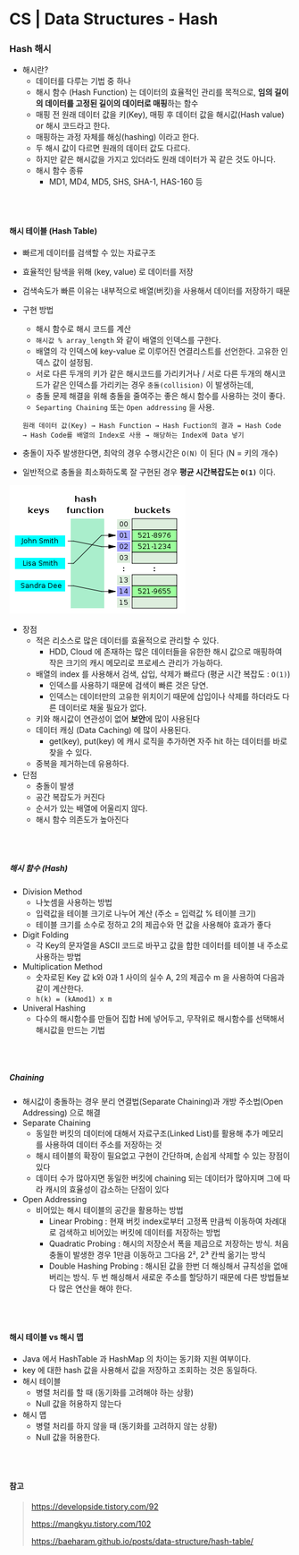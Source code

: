 # CS | Data Structures - Hash

### Hash 해시

- 해시란?
  - 데이터를 다루는 기법 중 하나
  - 해시 함수 (Hash Function) 는 데이터의 효율적인 관리를 목적으로, **임의 길이의 데이터를 고정된 길이의 데이터로 매핑**하는 함수
  - 매핑 전 원래 데이터 값을 키(Key), 매핑 후 데이터 값을 해시값(Hash value) or 해시 코드라고 한다.
  - 매핑하는 과정 자체를 해싱(hashing) 이라고 한다.
  - 두 해시 값이 다르면 원래의 데이터 값도 다르다.
  - 하지만 같은 해시값을 가지고 있더라도 원래 데이터가 꼭 같은 것도 아니다.
  - 해시 함수 종류
    - MD1, MD4, MD5, SHS, SHA-1, HAS-160 등

</br></br>

#### 해시 테이블 (Hash Table)

- 빠르게 데이터를 검색할 수 있는 자료구조

- 효율적인 탐색을 위해 (key, value) 로 데이터를 저장

- 검색속도가 빠른 이유는 내부적으로 배열(버킷)을 사용해서 데이터를 저장하기 때문

- 구현 방법

  - 해시 함수로 해시 코드를 계산
  - `해시값 % array_length` 와 같이 배열의 인덱스를 구한다.
  - 배열의 각 인덱스에 key-value 로 이루어진 연결리스트를 선언한다. 고유한 인덱스 값이 설정됨.
  - 서로 다른 두개의 키가 같은 해시코드를 가리키거나 / 서로 다른 두개의 해시코드가 같은 인덱스를 가리키는 경우 `충돌(collision)` 이 발생하는데,
  - 충돌 문제 해결을 위해 충돌을 줄여주는 좋은 해시 함수를 사용하는 것이 좋다.
  - `Separting Chaining`  또는 `Open addressing` 을 사용.

  ```
  원래 데이터 값(Key) → Hash Function → Hash Fuction의 결과 = Hash Code
  → Hash Code를 배열의 Index로 사용 → 해당하는 Index에 Data 넣기
  ```

- 충돌이 자주 발생한다면, 최악의 경우 수행시간은 `O(N)` 이 된다 (N = 키의 개수)

- 일반적으로 충돌을 최소화하도록 잘 구현된 경우 **평균 시간복잡도는 `O(1)`** 이다.

![img](Data_Structures_Hash.assets/img.png)

- 장점
  - 적은 리소스로 많은 데이터를 효율적으로 관리할 수 있다.
    - HDD, Cloud 에 존재하는 많은 데이터들을 유한한 해시 값으로 매핑하여 작은 크기의 캐시 메모리로 프로세스 관리가 가능하다.
  - 배열의 index 를 사용해서 검색, 삽입, 삭제가 빠르다 (평균 시간 복잡도 : `O(1)`)
    - 인덱스를 사용하기 때문에 검색이 빠른 것은 당연.
    - 인덱스는 데이터만의 고유한 위치이기 때문에 삽입이나 삭제를 하더라도 다른 데이터로 채울 필요가 없다.
  - 키와 해시값이 연관성이 없어 **보안**에 많이 사용된다
  - 데이터 캐싱 (Data Caching) 에 많이 사용된다.
    - get(key), put(key) 에 캐시 로직을 추가하면 자주 hit 하는 데이터를 바로 찾을 수 있다.
  - 중복을 제거하는데 유용하다.
- 단점
  - 충돌이 발생
  - 공간 복잡도가 커진다
  - 순서가 있는 배열에 어울리지 않다.
  - 해시 함수 의존도가 높아진다

</br></br>

##### 해시 함수 (Hash)

- Division Method
  - 나눗셈을 사용하는 방법
  - 입력값을 테이블 크기로 나누어 계산 (주소 = 입력값 % 테이블 크기)
  - 테이블 크기를 소수로 정하고 2의 제곱수와 먼 값을 사용해야 효과가 좋다
- Digit Folding
  - 각 Key의 문자열을 ASCII 코드로 바꾸고 값을 합한 데이터를 테이블 내 주소로 사용하는 방법
- Multiplication Method
  - 숫자로된 Key 값 k와 0과 1 사이의 실수 A, 2의 제곱수 m 을 사용하여 다음과 같이 계산한다.
  - `h(k) = (kAmod1) x m`
- Univeral Hashing
  - 다수의 해시함수를 만들어 집합 H에 넣어두고, 무작위로 해시함수를 선택해서 해시값을 만드는 기법

</br></br>

##### Chaining

- 해시값이 충돌하는 경우 분리 연결법(Separate Chaining)과 개방 주소법(Open Addressing) 으로 해결
- Separate Chaining
  - 동일한 버킷의 데이터에 대해서 자료구조(Linked List)를 활용해 추가 메모리를 사용하여 데이터 주소를 저장하는 것
  - 해시 테이블의 확장이 필요없고 구현이 간단하며, 손쉽게 삭제할 수 있는 장점이 있다
  - 데이터 수가 많아지면 동일한 버킷에 chaining 되는 데이터가 많아지며 그에 따라 캐시의 효율성이 감소하는 단점이 있다
- Open Addressing
  - 비어있는 해시 테이블의 공간을 활용하는 방법
    - Linear Probing : 현재 버킷 index로부터 고정폭 만큼씩 이동하여 차례대로 검색하고 비어있는 버킷에 데이터를 저장하는 방법
    - Quadratic Probing : 해시의 저장순서 폭을 제곱으로 저장하는 방식. 처음 충돌이 발생한 경우 1만큼 이동하고 그다음 2², 2³ 칸씩 옮기는 방식
    - Double Hashing Probing : 해시된 값을 한번 더 해싱해서 규칙성을 없애버리는 방식. 두 번 해싱해서 새로운 주소를 할당하기 때문에 다른 방법들보다 많은 연산을 해야 한다.

</br></br>

#### 해시 테이블 vs 해시 맵

- Java 에서 HashTable 과 HashMap 의 차이는 동기화 지원 여부이다.
- key 에 대한 hash 값을 사용해서 값을 저장하고 조회하는 것은 동일하다.
- 해시 테이블
  - 병렬 처리를 할 때 (동기화를 고려해야 하는 상황)
  - Null 값을 허용하지 않는다
- 해시 맵
  - 병렬 처리를 하지 않을 때 (동기화를 고려하지 않는 상황)
  - Null 값을 허용한다.

</br></br>

#### 참고

> https://developside.tistory.com/92
>
> https://mangkyu.tistory.com/102
>
> https://baeharam.github.io/posts/data-structure/hash-table/